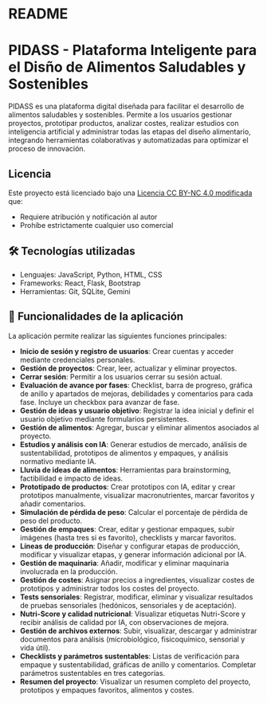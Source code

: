 # README

# PIDASS - Plataforma Inteligente para el Disño de Alimentos Saludables y Sostenibles

PIDASS es una plataforma digital diseñada para facilitar el desarrollo de alimentos saludables y sostenibles. Permite a los usuarios gestionar proyectos, prototipar productos, analizar costes, 
realizar estudios con inteligencia artificial y administrar todas las etapas del diseño alimentario, integrando herramientas colaborativas y automatizadas para optimizar el proceso de innovación.


## Licencia
Este proyecto está licenciado bajo una [Licencia CC BY-NC 4.0 modificada](LICENSE) que:
- Requiere atribución y notificación al autor
- Prohíbe estrictamente cualquier uso comercial


## 🛠️ Tecnologías utilizadas
- Lenguajes: JavaScript, Python, HTML, CSS
- Frameworks: React, Flask, Bootstrap
- Herramientas: Git, SQLite, Gemini



## 🧩 Funcionalidades de la aplicación

La aplicación permite realizar las siguientes funciones principales:

- **Inicio de sesión y registro de usuarios**: Crear cuentas y acceder mediante credenciales personales.
- **Gestión de proyectos**: Crear, leer, actualizar y eliminar proyectos.
- **Cerrar sesión**: Permitir a los usuarios cerrar su sesión actual.
- **Evaluación de avance por fases**: Checklist, barra de progreso, gráfica de anillo y apartados de mejoras, debilidades y comentarios para cada fase. Incluye un checkbox para avanzar de fase.
- **Gestión de ideas y usuario objetivo**: Registrar la idea inicial y definir el usuario objetivo mediante formularios persistentes.
- **Gestión de alimentos**: Agregar, buscar y eliminar alimentos asociados al proyecto.
- **Estudios y análisis con IA**: Generar estudios de mercado, análisis de sustentabilidad, prototipos de alimentos y empaques, y análisis normativo mediante IA.
- **Lluvia de ideas de alimentos**: Herramientas para brainstorming, factibilidad e impacto de ideas.
- **Prototipado de productos**: Crear prototipos con IA, editar y crear prototipos manualmente, visualizar macronutrientes, marcar favoritos y añadir comentarios.
- **Simulación de pérdida de peso**: Calcular el porcentaje de pérdida de peso del producto.
- **Gestión de empaques**: Crear, editar y gestionar empaques, subir imágenes (hasta tres si es favorito), checklists y marcar favoritos.
- **Líneas de producción**: Diseñar y configurar etapas de producción, modificar y visualizar etapas, y generar información adicional por IA.
- **Gestión de maquinaria**: Añadir, modificar y eliminar maquinaria involucrada en la producción.
- **Gestión de costes**: Asignar precios a ingredientes, visualizar costes de prototipos y administrar todos los costes del proyecto.
- **Tests sensoriales**: Registrar, modificar, eliminar y visualizar resultados de pruebas sensoriales (hedónicos, sensoriales y de aceptación).
- **Nutri-Score y calidad nutricional**: Visualizar etiquetas Nutri-Score y recibir análisis de calidad por IA, con observaciones de mejora.
- **Gestión de archivos externos**: Subir, visualizar, descargar y administrar documentos para análisis (microbiológico, fisicoquímico, sensorial y vida útil).
- **Checklists y parámetros sustentables**: Listas de verificación para empaque y sustentabilidad, gráficas de anillo y comentarios. Completar parámetros sustentables en tres categorías.
- **Resumen del proyecto**: Visualizar un resumen completo del proyecto, prototipos y empaques favoritos, alimentos y costes.

